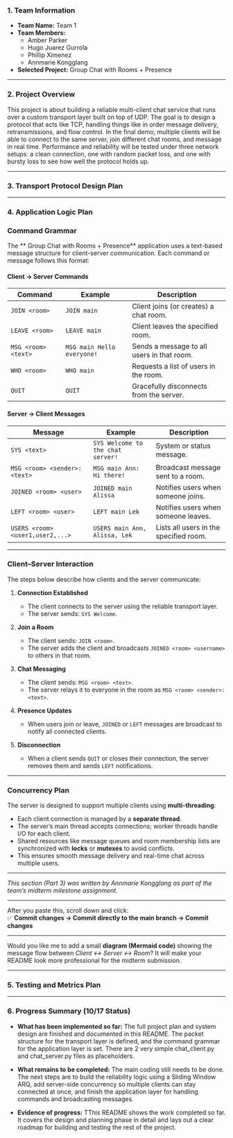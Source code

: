 ﻿### **1. Team Information**

* **Team Name:** Team 1
* **Team Members:**
  * Amber Parker
  * Hugo Juarez Gurrola 
  * Phillip Ximenez
  * Annmarie Kongglang
* **Selected Project:** Group Chat with Rooms + Presence

---

### **2. Project Overview**

This project is about building a reliable multi-client chat service that runs over a custom transport layer built on top of UDP. The goal is to design a protocol that acts like TCP, handling things like in order message delivery, retransmissions, and flow control. In the final demo, multiple clients will be able to connect to the same server, join different chat rooms, and message in real time. Performance and reliability will be tested under three network setups: a clean connection, one with random packet loss, and one with bursty loss to see how well the protocol holds up.

---

### **3. Transport Protocol Design Plan**

---

### **4. Application Logic Plan**

### Command Grammar 

The ** Group Chat with Rooms + Presence** application uses a text-based message structure for client-server communication. Each command or message follows this format: 


#### Client → Server Commands

| Command | Example | Description |
|----------|----------|-------------|
| `JOIN <room>` | `JOIN main` | Client joins (or creates) a chat room. |
| `LEAVE <room>` | `LEAVE main` | Client leaves the specified room. |
| `MSG <room> <text>` | `MSG main Hello everyone!` | Sends a message to all users in that room. |
| `WHO <room>` | `WHO main` | Requests a list of users in the room. |
| `QUIT` | `QUIT` | Gracefully disconnects from the server. |

#### Server → Client Messages

| Message | Example | Description |
|----------|----------|-------------|
| `SYS <text>` | `SYS Welcome to the chat server!` | System or status message. |
| `MSG <room> <sender>: <text>` | `MSG main Ann: Hi there!` | Broadcast message sent to a room. |
| `JOINED <room> <user>` | `JOINED main Alissa` | Notifies users when someone joins. |
| `LEFT <room> <user>` | `LEFT main Lek` | Notifies users when someone leaves. |
| `USERS <room> <user1,user2,...>` | `USERS main Ann, Alissa, Lek` | Lists all users in the specified room. |

---

### Client–Server Interaction

The steps below describe how clients and the server communicate:

1. **Connection Established**  
   - The client connects to the server using the reliable transport layer.  
   - The server sends: `SYS Welcome`.

2. **Join a Room**  
   - The client sends: `JOIN <room>`.  
   - The server adds the client and broadcasts `JOINED <room> <username>` to others in that room.

3. **Chat Messaging**  
   - The client sends: `MSG <room> <text>`.  
   - The server relays it to everyone in the room as `MSG <room> <sender>: <text>`.

4. **Presence Updates**  
   - When users join or leave, `JOINED` or `LEFT` messages are broadcast to notify all connected clients.

5. **Disconnection**  
   - When a client sends `QUIT` or closes their connection, the server removes them and sends `LEFT` notifications.

---

### Concurrency Plan

The server is designed to support multiple clients using **multi-threading**:

- Each client connection is managed by a **separate thread**.  
- The server’s main thread accepts connections; worker threads handle I/O for each client.  
- Shared resources like message queues and room membership lists are synchronized with **locks** or **mutexes** to avoid conflicts.  
- This ensures smooth message delivery and real-time chat across multiple users.

---

*This section (Part 3) was written by Annmarie Kongglang as part of the team’s midterm milestone assignment.*

---

After you paste this, scroll down and click:  
✅ **Commit changes → Commit directly to the main branch → Commit changes**

---

Would you like me to add a small **diagram (Mermaid code)** showing the message flow between *Client ↔ Server ↔ Room*? It will make your README look more professional for the midterm submission.


---

### **5. Testing and Metrics Plan**

---

### **6. Progress Summary (10/17 Status)**

* **What has been implemented so far:** The full project plan and system design are finished and documented in this README. The packet structure for the transport layer is defined, and the command grammar for the application layer is set. There are 2 very simple chat_client.py and chat_server.py files as placeholders.

* **What remains to be completed:** The main coding still needs to be done. The next steps are to build the reliability logic using a Sliding Window ARQ, add server-side concurrency so multiple clients can stay connected at once, and finish the application layer for handling commands and broadcasting messages.


* **Evidence of progress:** TThis README shows the work completed so far. It covers the design and planning phase in detail and lays out a clear roadmap for building and testing the rest of the project.




